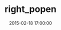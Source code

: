 ---
layout: post
title:  "right_popen"
repo:   "rightscale/right_popen"
date:   2015-02-18 17:00:00
gemurl: https://github.com/rightscale/right_popen
---